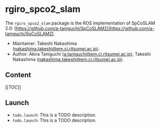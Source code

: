 # rgiro_spco2_slam

The `rgiro_spco2_slam` package is the ROS implementation of SpCoSLAM 2.0: [https://github.com/a-taniguchi/SpCoSLAM2](https://github.com/a-taniguchi/SpCoSLAM2).

*   Maintainer: Takeshi Nakashima ([nakashima.takeshi@em.ci.ritsumei.ac.jp](mailto:nakashima.takeshi@em.ci.ritsumei.ac.jp)).
*   Author: Akira Taniguchi ([a.taniguchi@em.ci.ritsumei.ac.jp](mailto:a.taniguchi@em.ci.ritsumei.ac.jp)), Takeshi Nakashima ([nakashima.takeshi@em.ci.ritsumei.ac.jp](mailto:nakashima.takeshi@em.ci.ritsumei.ac.jp)).

## Content

[[_TOC_]]

## Launch

*   `todo.launch`: This is a TODO description.
*   `todo.launch`: This is a TODO description.
